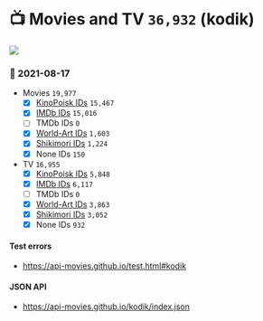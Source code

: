 # :tv: Movies and TV `36,932` (kodik)

<a href="https://API-Movies.github.io"><img src="https://API-Movies.github.io/banner.png?cache"></a>

### :date: 2021-08-17
- Movies `19,977`
  - [x] <a href="https://API-Movies.github.io/kodik/movie_kinopoisk_ids.json">KinoPoisk IDs</a> `15,467`
  - [x] <a href="https://API-Movies.github.io/kodik/movie_imdb_ids.json">IMDb IDs</a> `15,016`
  - [ ] TMDb IDs `0`
  - [x] <a href="https://API-Movies.github.io/kodik/movie_world_art_ids.json">World-Art IDs</a> `1,603`
  - [x] <a href="https://API-Movies.github.io/kodik/movie_shikimori_ids.json">Shikimori IDs</a> `1,224`
  - [x] None IDs `150`
- TV `16,955`
  - [x] <a href="https://API-Movies.github.io/kodik/tv_kinopoisk_ids.json">KinoPoisk IDs</a> `5,848`
  - [x] <a href="https://API-Movies.github.io/kodik/tv_imdb_ids.json">IMDb IDs</a> `6,117`
  - [ ] TMDb IDs `0`
  - [x] <a href="https://API-Movies.github.io/kodik/tv_world_art_ids.json">World-Art IDs</a> `3,863`
  - [x] <a href="https://API-Movies.github.io/kodik/tv_shikimori_ids.json">Shikimori IDs</a> `3,052`
  - [x] None IDs `932`
#### Test errors
- <a href='https://api-movies.github.io/test.html#kodik'>https://api-movies.github.io/test.html#kodik</a>
#### JSON API
- <a href='https://api-movies.github.io/kodik/index.json'>https://api-movies.github.io/kodik/index.json</a>
